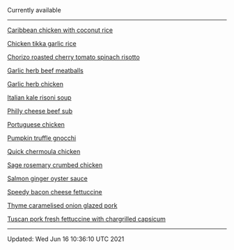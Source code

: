 Currently available

***

[Caribbean chicken with coconut rice](PDF/caribbean-chicken-with-coconut-rice-606bba9dee79bd729d26903a-cf89b47e.pdf)

[Chicken tikka garlic rice](PDF/chicken-tikka-garlic-rice.pdf)

[Chorizo roasted cherry tomato spinach risotto](PDF/chorizo-roasted-cherry-tomato-spinach-risotto-60866a037d0a2d62370b7d26-f62d5172.pdf)

[Garlic herb beef meatballs](PDF/garlic-herb-beef-meatballs.pdf)

[Garlic herb chicken](PDF/garlic-herb-chicken-606c12f83b12d47bde117e19-40144682.pdf)

[Italian kale risoni soup](PDF/italian-kale-risoni-soup-6087a3804f3aea532d3acc71-b24ee9fc.pdf)

[Philly cheese beef sub](PDF/philly-cheese-beef-sub-6098d32afacb0c656621b186-d358d5b8.pdf)

[Portuguese chicken](PDF/portuguese-chicken-606be983aae469066c2f34ae-324b280b.pdf)

[Pumpkin truffle gnocchi](PDF/pumpkin-truffle-gnocchi-6087a08f95ce3e6abc056f30-8344ddff.pdf)

[Quick chermoula chicken](PDF/quick-chermoula-chicken-6099ec4b1afa7065de3c8452-5c777fd5.pdf)

[Sage rosemary crumbed chicken](PDF/sage-rosemary-crumbed-chicken.pdf)

[Salmon ginger oyster sauce](PDF/salmon-ginger-oyster-sauce-6098d1acfacb0c656621b16c-a820cbdb.pdf)

[Speedy bacon cheese fettuccine](PDF/speedy-bacon-cheese-fettuccine-6098d0cdeffb7a7f733fcd4e-7381f1ae.pdf)

[Thyme caramelised onion glazed pork](PDF/thyme-caramelised-onion-glazed-pork-606c103799fe63701d35ca9f-a804a70b.pdf)

[Tuscan pork fresh fettuccine with chargrilled capsicum](PDF/tuscan-pork-fresh-fettuccine-with-chargrilled-capsicum-6098b603e81e61624a7d5f22-0ae85faf.pdf)

***

Updated: Wed Jun 16 10:36:10 UTC 2021
